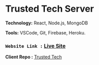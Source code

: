 # Trusted Tech Server

**Technology:** React, Node.js, MongoDB

**Tools:** VSCode, Git, Firebase, Heroku.

###  `Website Link :` [Live Site](https://trusted-tech.firebaseapp.com/)

**Client Repo :** [Trusted Tech](https://github.com/sagazirobiul/trusted-tech-client) 
